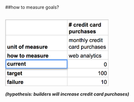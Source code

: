 <!-- .slide: data-background="resources/footer.svg" data-background-size="contain" data-background-position="bottom"  -->

##how to measure goals?

<br/>

<a href="resources/chartering/goal-metrics.png">
  <img class="plain" height="65%" width="65%" src="resources/chartering/goal-metrics.png" />
</a>

_**(hypothesis: builders will increase credit card purchases)**_  <!-- .element: style="color:maroon; font-size: .5em" -->

<br/>
<br/>
<br/>
<br/>
<br/>
<br/>
<br/>
<br/>
<br/>
<br/>
<br/>
<br/>
<br/>
<br/>
<br/>
<br/>
<br/>
<br/>
<br/>
<br/>
<br/>
<aside class="notes">
  <p>
  </p>
</aside>
